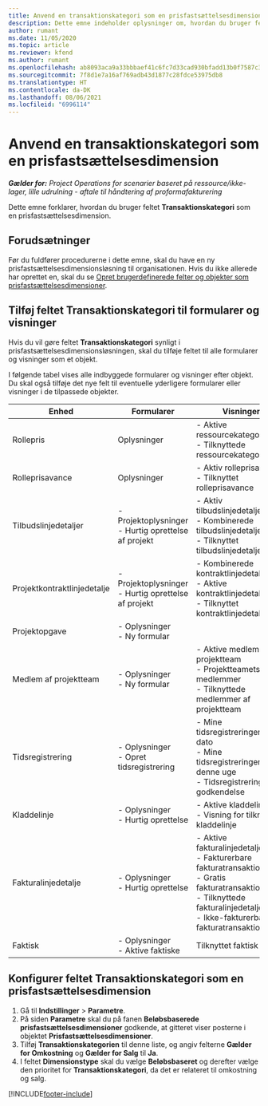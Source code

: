 ```yaml
---
title: Anvend en transaktionskategori som en prisfastsættelsesdimension
description: Dette emne indeholder oplysninger om, hvordan du bruger feltet Transaktionskategori som en prisfastsættelsesdimension.
author: rumant
ms.date: 11/05/2020
ms.topic: article
ms.reviewer: kfend
ms.author: rumant
ms.openlocfilehash: ab8093aca9a33bbbaef41c6fc7d33cad930bfadd13b0f7587c3de9032ac0d630
ms.sourcegitcommit: 7f8d1e7a16af769adb43d1877c28fdce53975db8
ms.translationtype: HT
ms.contentlocale: da-DK
ms.lasthandoff: 08/06/2021
ms.locfileid: "6996114"
---
```

# <a name="use-transaction-category-as-a-pricing-dimension"></a>Anvend en transaktionskategori som en prisfastsættelsesdimension


_**Gælder for:** Project Operations for scenarier baseret på ressource/ikke-lager, lille udrulning - aftale til håndtering af proformafakturering_


Dette emne forklarer, hvordan du bruger feltet **Transaktionskategori** som en prisfastsættelsesdimension. 

## <a name="prerequisites"></a>Forudsætninger
Før du fuldfører procedurerne i dette emne, skal du have en ny prisfastsættelsesdimensionsløsning til organisationen. Hvis du ikke allerede har oprettet en, skal du se [Opret brugerdefinerede felter og objekter som prisfastsættelsesdimensioner](create-custom-fields-entities-pricing-dimensions.md).

## <a name="add-the-transaction-category-field-to-forms-and-views"></a>Tilføj feltet Transaktionskategori til formularer og visninger
Hvis du vil gøre feltet **Transaktionskategori** synligt i prisfastsættelsesdimensionsløsningen, skal du tilføje feltet til alle formularer og visninger som et objekt.

I følgende tabel vises alle indbyggede formularer og visninger efter objekt. Du skal også tilføje det nye felt til eventuelle yderligere formularer eller visninger i de tilpassede objekter.

|  Enhed        | Formularer     |Visninger        |
| ------------------------------|---------------------------------|----------------------------------|
|  Rollepris| Oplysninger |- Aktive ressourcekategoripriser<br> - Tilknyttede ressourcekategoripriser |
|  Rolleprisavance| Oplysninger|- Aktiv rolleprisavance<br>- Tilknyttet rolleprisavance |
|  Tilbudslinjedetaljer|- Projektoplysninger<br>- Hurtig oprettelse af projekt| - Aktiv tilbudslinjedetalje<br>- Kombinerede tilbudslinjedetaljer<br>- Tilknyttet tilbudslinjedetalje |
|  Projektkontraktlinjedetalje|- Projektoplysninger<br>- Hurtig oprettelse af projekt|- Kombinerede kontraktlinjedetaljer<br>- Aktive kontraktlinjedetaljer<br>- Tilknyttet kontraktlinjedetaljer |
|  Projektopgave|- Oplysninger<br>- Ny formular| &nbsp; |
|  Medlem af projektteam|- Oplysninger<br>- Ny formular|- Aktive medlemmer af projektteam<br>- Projektteamets medlemmer<br>- Tilknyttede medlemmer af projektteam |
|  Tidsregistrering|- Oplysninger<br>- Opret tidsregistrering|- Mine tidsregistreringer efter dato<br>- Mine tidsregistreringer for denne uge<br>- Tidsregistreringer til godkendelse|
|  Kladdelinje|- Oplysninger<br>- Hurtig oprettelse|- Aktive kladdelinjer<br>- Visning for tilknyttet kladdelinje|
|  Fakturalinjedetalje|- Oplysninger<br>- Hurtig oprettelse|- Aktive fakturalinjedetaljer<br>- Fakturerbare fakturatransaktioner<br>- Gratis fakturatransaktioner<br>- Tilknyttede fakturalinjedetaljer <br>- Ikke-fakturerbare fakturatransaktioner|
|  Faktisk|- Oplysninger<br>- Aktive faktiske| Tilknyttet faktisk |

## <a name="set-up-the-transaction-category-field-as-a-pricing-dimension"></a>Konfigurer feltet Transaktionskategori som en prisfastsættelsesdimension

1. Gå til **Indstillinger** > **Parametre**. 
2. På siden **Parametre** skal du på fanen **Beløbsbaserede prisfastsættelsesdimensioner** godkende, at gitteret viser posterne i objektet **Prisfastsættelsesdimensioner**.
3. Tilføj **Transaktionskategorien** til denne liste, og angiv felterne **Gælder for Omkostning** og **Gælder for Salg** til **Ja**.
4. I feltet **Dimensionstype** skal du vælge **Beløbsbaseret** og derefter vælge den prioritet for **Transaktionskategori**, da det er relateret til omkostning og salg.


[!INCLUDE[footer-include](../includes/footer-banner.md)]